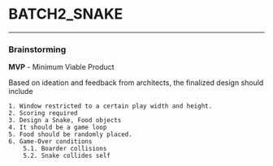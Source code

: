 # BATCH2_SNAKE

---

### Brainstorming

**MVP** - Minimum Viable Product

Based on ideation and feedback from architects, the finalized design should include 
    
    1. Window restricted to a certain play width and height.
    2. Scoring required
    3. Design a Snake, Food objects
    4. It should be a game loop
    5. Food should be randomly placed.
    6. Game-Over conditions
        5.1. Boarder collisions
        5.2. Snake collides self

